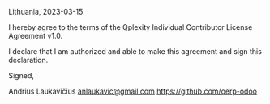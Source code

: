 Lithuania, 2023-03-15

I hereby agree to the terms of the Qplexity Individual Contributor License Agreement v1.0.

I declare that I am authorized and able to make this agreement and sign this declaration.

Signed,

Andrius Laukavičius anlaukavic@gmail.com https://github.com/oerp-odoo
